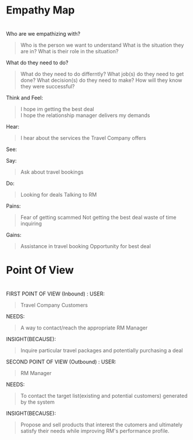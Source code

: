 # Empathy Map <h1> 

Who are we empathizing with?
>Who is the person we want to understand
>What is the situation they are in?
>What is their role in the situation?

What do they need to do?
>What do they need to do differntly?
>What job(s) do they need to get done?
>What decision(s) do they need to make?
>How will they know they were successful?


Think and Feel:  
> I hope im getting the best deal  
> I hope the relationship manager delivers my demands 

Hear: 
> I hear about the services the Travel Company offers 

See:
>

Say:
> Ask about travel bookings 

Do:
> Looking for deals
> Talking to RM

Pains:
> Fear of getting scammed 
> Not getting the best deal 
> waste of time inquiring

Gains:
> Assistance in travel booking 
> Opportunity for best deal 


# Point Of View <h1> 

FIRST POINT OF VIEW (Inbound) :
USER: 
> Travel Company Customers

NEEDS: 
> A way to contact/reach the appropriate RM Manager

INSIGHT(BECAUSE): 
> Inquire particular travel packages and potentially purchasing a deal 
 

SECOND POINT OF VIEW (Outbound) : 
USER: 
> RM Manager

NEEDS: 
> To contact the target list(existing and potential customers) generated by the system  

INSIGHT(BECAUSE): 
> Propose and sell products that interest the cutomers and ultimately satisfy their needs while improving RM's performance profile. 





